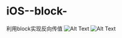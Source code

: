 # iOS--block-
利用block实现反向传值
![Alt Text](https://media.giphy.com/media/vFKqnCdLPNOKc/giphy.gif)
![Alt Text](https://raw.githubusercontent.com/QHM-tjut/iOS--block-/master/gif/HMBlockTestFinishGif.gif)
